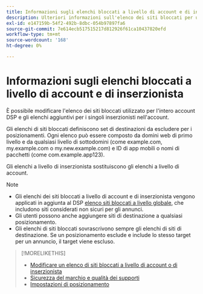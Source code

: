 ```yaml
---
title: Informazioni sugli elenchi bloccati a livello di account e di inserzionista
description: Ulteriori informazioni sull'elenco dei siti bloccati per un account o un inserzionista.
exl-id: e147159b-54f2-492b-8dbc-054b97897fa6
source-git-commit: 7e614ecb517515217d812926f61ca10437820efd
workflow-type: tm+mt
source-wordcount: '168'
ht-degree: 0%

---
```


# Informazioni sugli elenchi bloccati a livello di account e di inserzionista

È possibile modificare l&#39;elenco dei siti bloccati utilizzato per l&#39;intero account DSP e gli elenchi aggiuntivi per i singoli inserzionisti nell&#39;account.

Gli elenchi di siti bloccati definiscono set di destinazioni da escludere per i posizionamenti. Ogni elenco può essere composto da domini web di primo livello e da qualsiasi livello di sottodomini (come example.com, my.example.com o my.new.example.com) e ID di app mobili o nomi di pacchetti (come com.example.app123).

Gli elenchi a livello di inserzionista sostituiscono gli elenchi a livello di account.

>[!NOTE]
>
>* Gli elenchi dei siti bloccati a livello di account e di inserzionista vengono applicati in aggiunta al DSP [elenco siti bloccati a livello globale](/help/dsp/introduction/features/brand-safety-media-quality.md#global-blocked-sites), che includono siti considerati non sicuri per gli annunci.
>* Gli utenti possono anche aggiungere siti di destinazione a qualsiasi posizionamento.
>* Gli elenchi di siti bloccati sovrascrivono sempre gli elenchi di siti di destinazione. Se un posizionamento esclude e include lo stesso target per un annuncio, il target viene escluso.


>[!MORELIKETHIS]
>
>* [Modificare un elenco di siti bloccati a livello di account o di inserzionista](/help/dsp/admin/blocked-sites-list-edit.md)
>* [Sicurezza del marchio e qualità dei supporti](/help/dsp/introduction/features/brand-safety-media-quality.md)
>* [Impostazioni di posizionamento](/help/dsp/campaign-management/placements/placement-settings.md)

